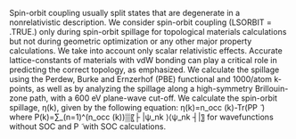 Spin-orbit coupling usually split states that are degenerate in a nonrelativistic description. We consider spin-orbit coupling (LSORBIT = .TRUE.) only during spin-orbit spillage for topological materials calculations but not during geometric optimization or any other major property calculations. We take into account only scalar relativistic effects.  Accurate lattice-constants of materials with vdW bonding can play a critical role in predicting the correct topology, as emphasized. We calculate the spillage using the Perdew, Burke and Ernzerhof (PBE)  functional and 1000/atom k-points, as well as by analyzing the spillage along a high-symmetry Brillouin-zone path, with a 600 eV plane-wave cut-off. We calculate the spin-orbit spillage, η(k), given by the following equation:
η(k)=n_occ (k)-Tr(PP ̃ )									
where
P(k)=∑_(n=1)^(n_occ (k))▒〖├ |ψ_nk ⟩⟨ψ_nk ┤|〗 for wavefunctions without SOC and P ̃  with SOC calculations.
